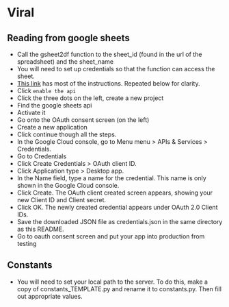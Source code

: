 # Viral


## Reading from google sheets
* Call the gsheet2df function to the sheet_id (found in the url of the spreadsheet) and the sheet_name 
* You will need to set up credentials so that the function can access the sheet.
* [This link](https://developers.google.com/sheets/api/quickstart/python) has most of the instructions. Repeated below for clarity.
* Click `enable the api`
* Click the three dots on the left, create a new project
* Find the google sheets api
* Activate it
* Go onto the OAuth consent screen (on the left)
* Create a new application
* Click continue though all the steps.
* In the Google Cloud console, go to Menu menu > APIs & Services > Credentials.
* Go to Credentials
* Click Create Credentials > OAuth client ID.
* Click Application type > Desktop app.
* In the Name field, type a name for the credential. This name is only shown in the Google Cloud console.
* Click Create. The OAuth client created screen appears, showing your new Client ID and Client secret.
* Click OK. The newly created credential appears under OAuth 2.0 Client IDs.
* Save the downloaded JSON file as credentials.json in the same directory as this README.
* Go to oauth consent screen and put your app into production from testing


## Constants
* You will need to set your local path to the server. To do this, make a copy of constants_TEMPLATE.py and rename it to constants.py. Then fill out appropriate values.






